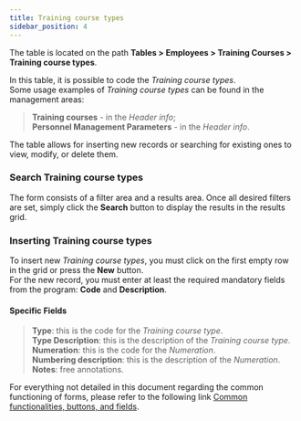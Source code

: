 ```yaml
---
title: Training course types
sidebar_position: 4
---
```


The table is located on the path **Tables > Employees > Training Courses > Training course types**.

In this table, it is possible to code the *Training course types*.   
Some usage examples of *Training course types* can be found in the management areas:
> **Training courses** - in the *Header info*;   
> **Personnel Management Parameters** - in the *Header info*.

The table allows for inserting new records or searching for existing ones to view, modify, or delete them.

### Search Training course types

The form consists of a filter area and a results area. Once all desired filters are set, simply click the **Search** button to display the results in the results grid.

### Inserting Training course types

To insert new *Training course types*, you must click on the first empty row in the grid or press the **New** button.   
For the new record, you must enter at least the required mandatory fields from the program: **Code** and **Description**.

#### Specific Fields
    
> **Type**: this is the code for the *Training course type*.   
> **Type Description**: this is the description of the *Training course type*.   
> **Numeration**: this is the code for the *Numeration*.   
> **Numbering description**: this is the description of the *Numeration*.   
> **Notes**: free annotations.

For everything not detailed in this document regarding the common functioning of forms, please refer to the following link [Common functionalities, buttons, and fields](/docs/guide/common).
